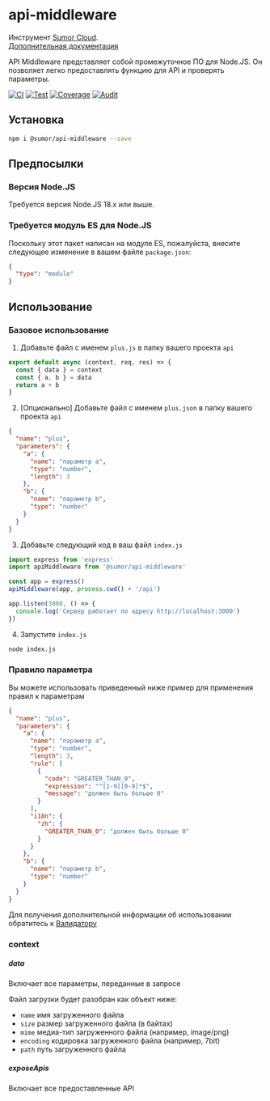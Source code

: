 # api-middleware

Инструмент [Sumor Cloud](https://sumor.cloud).  
[Дополнительная документация](https://sumor.cloud/api-middleware)

API Middleware представляет собой промежуточное ПО для Node.JS.
Он позволяет легко предоставлять функцию для API и проверять параметры.

[![CI](https://github.com/sumor-cloud/api-middleware/actions/workflows/ci.yml/badge.svg)](https://github.com/sumor-cloud/api-middleware/actions/workflows/ci.yml)
[![Test](https://github.com/sumor-cloud/api-middleware/actions/workflows/ut.yml/badge.svg)](https://github.com/sumor-cloud/api-middleware/actions/workflows/ut.yml)
[![Coverage](https://github.com/sumor-cloud/api-middleware/actions/workflows/coverage.yml/badge.svg)](https://github.com/sumor-cloud/api-middleware/actions/workflows/coverage.yml)
[![Audit](https://github.com/sumor-cloud/api-middleware/actions/workflows/audit.yml/badge.svg)](https://github.com/sumor-cloud/api-middleware/actions/workflows/audit.yml)

## Установка

```bash
npm i @sumor/api-middleware --save
```

## Предпосылки

### Версия Node.JS

Требуется версия Node.JS 18.x или выше.

### Требуется модуль ES для Node.JS

Поскольку этот пакет написан на модуле ES, пожалуйста, внесите следующее изменение в вашем файле `package.json`:

```json
{
  "type": "module"
}
```

## Использование

### Базовое использование

1. Добавьте файл с именем `plus.js` в папку вашего проекта `api`

```js
export default async (context, req, res) => {
  const { data } = context
  const { a, b } = data
  return a + b
}
```

2. [Опционально] Добавьте файл с именем `plus.json` в папку вашего проекта `api`

```json
{
  "name": "plus",
  "parameters": {
    "a": {
      "name": "параметр a",
      "type": "number",
      "length": 3
    },
    "b": {
      "name": "параметр b",
      "type": "number"
    }
  }
}
```

3. Добавьте следующий код в ваш файл `index.js`

```javascript
import express from 'express'
import apiMiddleware from '@sumor/api-middleware'

const app = express()
apiMiddleware(app, process.cwd() + '/api')

app.listen(3000, () => {
  console.log('Сервер работает по адресу http://localhost:3000')
})
```

4. Запустите `index.js`

```bash
node index.js
```

### Правило параметра

Вы можете использовать приведенный ниже пример для применения правил к параметрам

```json
{
  "name": "plus",
  "parameters": {
    "a": {
      "name": "параметр a",
      "type": "number",
      "length": 3,
      "rule": [
        {
          "code": "GREATER_THAN_0",
          "expression": "^[1-9][0-9]*$",
          "message": "должен быть больше 0"
        }
      ],
      "i18n": {
        "zh": {
          "GREATER_THAN_0": "должен быть больше 0"
        }
      }
    },
    "b": {
      "name": "параметр b",
      "type": "number"
    }
  }
}
```

Для получения дополнительной информации об использовании обратитесь к [Валидатору](https://sumor.cloud/validator/)

### context

##### data

Включает все параметры, переданные в запросе

Файл загрузки будет разобран как объект ниже:

- `name` имя загруженного файла
- `size` размер загруженного файла (в байтах)
- `mime` медиа-тип загруженного файла (например, image/png)
- `encoding` кодировка загруженного файла (например, 7bit)
- `path` путь загруженного файла

##### exposeApis

Включает все предоставленные API
